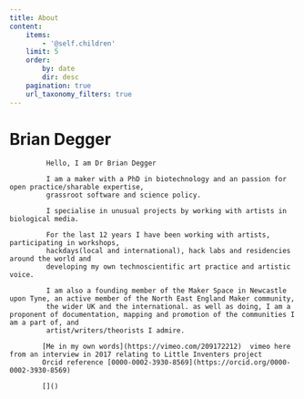 ```yaml
---
title: About
content:
    items:
        - '@self.children'
    limit: 5
    order:
        by: date
        dir: desc
    pagination: true
    url_taxonomy_filters: true
---
```


# Brian Degger
			 
             Hello, I am Dr Brian Degger 
             
			 I am a maker with a PhD in biotechnology and an passion for open practice/sharable expertise,
             grassroot software and science policy.
             
			 I specialise in unusual projects by working with artists in biological media.
			 
             For the last 12 years I have been working with artists, participating in workshops, 
             hackdays(local and international), hack labs and residencies around the world and
             developing my own technoscientific art practice and artistic voice.
			 
             I am also a founding member of the Maker Space in Newcastle upon Tyne, an active member of the North East England Maker community, 
             the wider UK and the international. as well as doing, I am a proponent of documentation, mapping and promotion of the communities I am a part of, and
             artist/writers/theorists I admire.
             
			[Me in my own words](https://vimeo.com/209172212)  vimeo here from an interview in 2017 relating to Little Inventers project
			Orcid reference [0000-0002-3930-8569](https://orcid.org/0000-0002-3930-8569)			
           
            []()